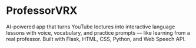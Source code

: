 # ProfessorVRX
AI-powered app that turns YouTube lectures into interactive language lessons with voice, vocabulary, and practice prompts — like learning from a real professor.  Built with Flask, HTML, CSS, Python, and Web Speech API.
